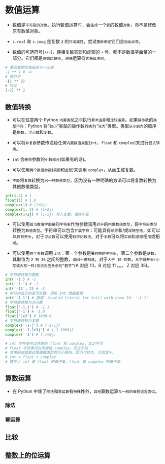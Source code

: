 # 数值运算

* 数值是`不可变的对象`。执行数值运算时，会`生成`一个`新`的数值`对象`，而不是修改原有数值对象。

* `z.real` 和 `z.imag` 是复数 z 的`只读属性`，尝试`重新绑定`它们会`抛出异常`。

* 数值的可选符号(`+/-`)，连接复数实部和虚部的 `+` 号，都不是数值字面量的一部分。它们都是`原始运算符`，`遵循`运算符`优先级准则`。

```python
# 幂运算的优先级高于一元减
-2 ** 2 # -4
# 等价于
-(2 ** 2)
# 而非
(-2) ** 2
```

## 数值转换

* 可以在任意两个 Python `内置类型`之间执行`算术运算`和`比较运算`。如果`操作数`的`类型不同`：Python 将“`较小`”类型的操作数`转换`为“`较大`”类型。类型`从小到大`的顺序是`整数`，`浮点数`和`复数`。

* 可以将`非复数`参数传递给任何`内置数值类型`(`int`，`float` 和 `complex`)来进行`显式转换`。

* `int` 会`删除`参数的`小数部分`(如果有的话)。

* 可以使用`两个数值参数`(`实部`和`虚部`)来调用 `complex`，从而生成复数。

* `不能`将`复数`转换为`另一种数值类型`，因为没有一种明确的方法可以将复数转换为其他数值类型。

```python
int(1.2) # 1
float(1) # 1.0
complex(1) # (1+0j)
complex(1, 2) # (1+2j)
complex(1+2j) # (1+2j) 传入复数，保持不变
```

* 可以使用`适当数值字面量`的`字符串`作为参数调用`对于`的`内置数值类型`，将`字符串类型`转换为`数值类型`。字符串可以包含`扩展字符`：可能具有`前导`和/或`尾随空格`，如可以以`符号开头`，对于`浮点数`可以使用`科学记数法`，对于`复数`可以将`实部`和`虚部`相`加`或相`减`。

* 可以使用`两个参数`调用 `int`：第一个参数是`要转换的字符串`，第二个参数是`基数`，其取值为 `2 到 36` 之间的整数，`返回十进制值`。对于`大于 10 的数`，`从字母开头(小写或大写一样)依次对应多余的“数字”`(A 对应 10，B 对应 11 。。。 Z 对应 35)。

```python
# 字符串转换为整数
int('-1') # -1
int('-1 ') # -1
int('-11', 2) # -3
# 字符串表示的是浮点数，调用 int 就会报错
int('-1.1') # 报错：invalid literal for int() with base 10: '-1.1'
# 字符串转换为浮点数
float('-1.1') # -1.1
float('-1') # -1.0
float('1e3') # 1000.0
# 字符串转换为复数
complex('-1-j') # (-1-1j)
complex('-1-1e3j') # (-1-1000j)
complex('-1') # (-1+0j)

# int 字符串可以传递给 float 和 complex，反之不可
# float 字符串可以传递给 complex，反之不可
# 简单的说就是这里遵循类型的大小原则，即小可转大，大包含小。
# int < float < complex
# 数学上 int 是 float 的真子集，float 是 complex 的真子集
```

## 算数运算

* 在 Python 中除了`除法`和`幂运算`有`特殊`性外，`其他`算数运算`与一般的编程语言类似`。

### 除法

### 幂运算

## 比较

## 整数上的位运算
